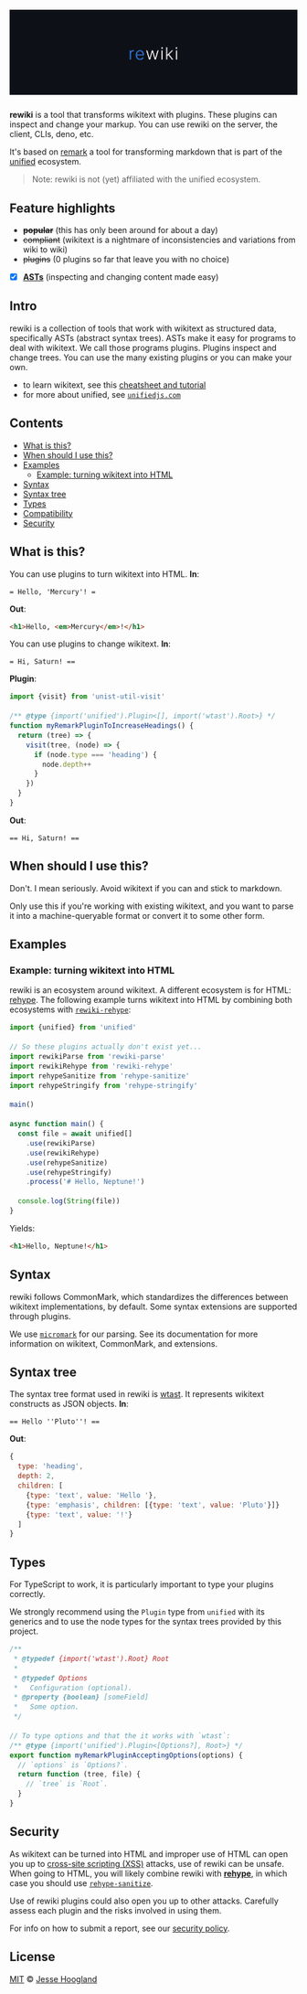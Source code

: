 # ![rewiki][logo]

<!--
[![Build][build-badge]][build]
[![Coverage][coverage-badge]][coverage]
[![Downloads][downloads-badge]][downloads]
[![Size][size-badge]][size]
[![Sponsors][sponsors-badge]][collective]
[![Backers][backers-badge]][collective]
[![Chat][chat-badge]][chat]
-->

**rewiki** is a tool that transforms wikitext with plugins.
These plugins can inspect and change your markup.
You can use rewiki on the server, the client, CLIs, deno, etc.

It's based on [remark][] a tool for transforming
markdown that is part of the [unified][] ecosystem.

> Note: rewiki is not (yet) affiliated with the unified ecosystem.

## Feature highlights

*   ~~**popular**~~ (this has only been around for about a day)
*   ~~compliant~~ (wikitext is a nightmare of inconsistencies and variations from wiki to wiki)
*   ~~plugins~~ (0 plugins so far that leave you with no choice)
*   [x] **[ASTs][syntax-tree]** (inspecting and changing content made easy)

## Intro

rewiki is a collection of tools that work with wikitext as
structured data, specifically ASTs (abstract syntax trees).
ASTs make it easy for programs to deal with wikitext.
We call those programs plugins.
Plugins inspect and change trees.
You can use the many existing plugins or you can make your own.

*   to learn wikitext, see this [cheatsheet and tutorial][cheat]
*   for more about unified, see [`unifiedjs.com`][site]

<!-- 
*   for updates, see [Twitter][]
*   for questions, see [support][]
*   to help, see [contribute][] or [sponsor][] below
-->

## Contents

*   [What is this?](#what-is-this)
*   [When should I use this?](#when-should-i-use-this)
*   [Examples](#examples)
    *   [Example: turning wikitext into HTML](#example-turning-wikitext-into-html)
*   [Syntax](#syntax)
*   [Syntax tree](#syntax-tree)
*   [Types](#types)
*   [Compatibility](#compatibility)
*   [Security](#security)
<!--
 *   [Contribute](#contribute)
*   [Sponsor](#sponsor)
*   [License](#license)
-->

## What is this?

You can use plugins to turn wikitext into HTML.
**In**:

```wikitext
= Hello, 'Mercury'! =
```

**Out**:

```html
<h1>Hello, <em>Mercury</em>!</h1>
```

You can use plugins to change wikitext.
**In**:

```wikitext
= Hi, Saturn! ==
```

**Plugin**:

```js
import {visit} from 'unist-util-visit'

/** @type {import('unified').Plugin<[], import('wtast').Root>} */
function myRemarkPluginToIncreaseHeadings() {
  return (tree) => {
    visit(tree, (node) => {
      if (node.type === 'heading') {
        node.depth++
      }
    })
  }
}
```

**Out**:

```wikitext
== Hi, Saturn! ==
```


## When should I use this?

Don't. I mean seriously. Avoid wikitext if you can and stick to markdown.

Only use this if you're working with existing wikitext, and you want to parse it into a machine-queryable format or convert it to some other form.
## Examples

### Example: turning wikitext into HTML

rewiki is an ecosystem around wikitext.
A different ecosystem is for HTML: [rehype][].
The following example turns wikitext into HTML by combining both ecosystems with
[`rewiki-rehype`][rewiki-rehype]:

```js
import {unified} from 'unified'

// So these plugins actually don't exist yet...
import rewikiParse from 'rewiki-parse'
import rewikiRehype from 'rewiki-rehype'
import rehypeSanitize from 'rehype-sanitize'
import rehypeStringify from 'rehype-stringify'

main()

async function main() {
  const file = await unified[]
    .use(rewikiParse)
    .use(rewikiRehype)
    .use(rehypeSanitize)
    .use(rehypeStringify)
    .process('# Hello, Neptune!')

  console.log(String(file))
}
```

Yields:

```html
<h1>Hello, Neptune!</h1>
```

## Syntax

rewiki follows CommonMark, which standardizes the differences between wikitext
implementations, by default.
Some syntax extensions are supported through plugins.

We use [`micromark`][micromark] for our parsing.
See its documentation for more information on wikitext, CommonMark, and
extensions.

## Syntax tree

The syntax tree format used in rewiki is [wtast][].
It represents wikitext constructs as JSON objects.
**In**:

```wikitext
== Hello ''Pluto''! ==
```

**Out**:

```js
{
  type: 'heading',
  depth: 2,
  children: [
    {type: 'text', value: 'Hello '},
    {type: 'emphasis', children: [{type: 'text', value: 'Pluto'}]}
    {type: 'text', value: '!'}
  ]
}
```

## Types

<!--The rewiki organization and the unified collective as a whole is fully typed
with [TypeScript][].
Types for wtast are available in [`@types/wtast`][types-wtast].-->

For TypeScript to work, it is particularly important to type your plugins
correctly.

We strongly recommend using the `Plugin` type from `unified` with its generics
and to use the node types for the syntax trees provided by this project.

```js
/**
 * @typedef {import('wtast').Root} Root
 *
 * @typedef Options
 *   Configuration (optional).
 * @property {boolean} [someField]
 *   Some option.
 */

// To type options and that the it works with `wtast`:
/** @type {import('unified').Plugin<[Options?], Root>} */
export function myRemarkPluginAcceptingOptions(options) {
  // `options` is `Options?`.
  return function (tree, file) {
    // `tree` is `Root`.
  }
}
```
<!--
## Compatibility

Projects maintained by the unified collective are compatible with all maintained
versions of Node.js.
As of now, that is Node.js 12.20+, 14.14+, and 16.0+.
Our projects sometimes work with older versions, but this is not guaranteed.
-->

## Security

As wikitext can be turned into HTML and improper use of HTML can open you up to
[cross-site scripting (XSS)][xss] attacks, use of rewiki can be unsafe.
When going to HTML, you will likely combine rewiki with **[rehype][]**, in which
case you should use [`rehype-sanitize`][rehype-sanitize].

Use of rewiki plugins could also open you up to other attacks.
Carefully assess each plugin and the risks involved in using them.

For info on how to submit a report, see our [security policy][security].
<!--

## Contribute

See [`contributing.md`][contributing] in [`rewikijs/.github`][health] for ways
to get started.
See [`support.md`][support] for ways to get help.
Join us in [Discussions][chat] to chat with the community and contributors.

This project has a [code of conduct][coc].
By interacting with this repository, organization, or community you agree to
abide by its terms.

## Sponsor

Support this effort and give back by sponsoring on [OpenCollective][collective]!
-->

## License

[MIT](license) © [Jesse Hoogland](https://jessehoogland.com)

<!-- Definitions -->

[remark]: https://github.com/remarkjs/remark

[logo]: logo.svg

[build-badge]: https://github.com/rewikijs/rewiki/workflows/main/badge.svg

[build]: https://github.com/rewikijs/rewiki/actions

[coverage-badge]: https://img.shields.io/codecov/c/github/rewikijs/rewiki.svg

[coverage]: https://codecov.io/github/rewikijs/rewiki

[downloads-badge]: https://img.shields.io/npm/dm/rewiki.svg

[downloads]: https://www.npmjs.com/package/rewiki

[size-badge]: https://img.shields.io/bundlephobia/minzip/rewiki.svg

[size]: https://bundlephobia.com/result?p=rewiki

[chat-badge]: https://img.shields.io/badge/chat-discussions-success.svg

[chat]: https://github.com/rewikijs/rewiki/discussions

[sponsors-badge]: https://opencollective.com/unified/sponsors/badge.svg

[backers-badge]: https://opencollective.com/unified/backers/badge.svg

[security]: https://github.com/rewikijs/.github/blob/main/security.md

[health]: https://github.com/rewikijs/.github

[contributing]: https://github.com/rewikijs/.github/blob/main/contributing.md

[support]: https://github.com/rewikijs/.github/blob/main/support.md

[coc]: https://github.com/rewikijs/.github/blob/main/code-of-conduct.md

[collective]: https://opencollective.com/unified

[xss]: https://en.wikipedia.org/wiki/Cross-site_scripting

[typescript]: https://www.typescriptlang.org

[cheat]: https://github.com/jqhoogland/wtast/wikitext.md

[twitter]: https://twitter.com/unifiedjs

[site]: https://unifiedjs.com

[topic]: https://github.com/topics/rewiki-plugin

[popular]: https://www.npmtrends.com/rewiki-parse-vs-marked-vs-micromark-vs-wikitext-it

[types-wtast]: https://github.com/DefinitelyTyped/DefinitelyTyped/tree/master/types/wtast

[unified]: https://github.com/unifiedjs/unified

[rewiki-gfm]: https://github.com/rewikijs/rewiki-gfm

[rewiki-toc]: https://github.com/rewikijs/rewiki-toc

[rewiki-rehype]: https://github.com/rewikijs/rewiki-rehype

[rewiki-html]: https://github.com/rewikijs/rewiki-html

[rewiki-lint]: https://github.com/rewikijs/rewiki-lint

[awesome-rewiki]: https://github.com/rewikijs/awesome-rewiki

[rehype]: https://github.com/rehypejs/rehype

[rehype-sanitize]: https://github.com/rehypejs/rehype-sanitize

[wtast]: https://github.com/syntax-tree/wtast

[micromark]: https://github.com/micromark/micromark

[rewiki-parse]: packages/rewiki-parse/

[rewiki-stringify]: packages/rewiki-stringify/

[rewiki-core]: packages/rewiki/

[rewiki-cli]: packages/rewiki-cli/

[list-of-plugins]: doc/plugins.md#list-of-plugins

[syntax]: #syntax

[syntax-tree]: #syntax-tree

[plugins]: #plugins

[contribute]: #contribute

[sponsor]: #sponsor
